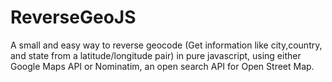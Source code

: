 ReverseGeoJS
============
A small and easy way to reverse geocode (Get information like city,country, and state from a latitude/longitude pair) in pure javascript, using either Google Maps API or Nominatim, an open search API for Open Street Map.
